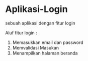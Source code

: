 # Aplikasi-Login
sebuah aplikasi dengan fitur login

Aluf fitur login :
1. Memasukkan email dan password
2. Memvalidasi Masukan
3. Menampilkan halaman beranda
